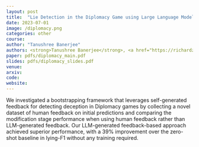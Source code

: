 ```yaml
---
layout: post
title:  "Lie Detection in the Diplomacy Game using Large Language Models"
date: 2023-07-01
image: /diplomacy.png
categories: other
course:
author: "Tanushree Banerjee"
authors: <strong>Tanushree Banerjee</strong>, <a href="https://richardzhu123.github.io/">Richard Zhu</a>, <a href="https://runzhe-yang.science/">Runzhe Yang</a>, <a href="https://denis.ai/">Denis Peskov</a>,<a href="https://bstewart.scholar.princeton.edu/">Brandon Stewart</a>,<a href="https://www.cs.princeton.edu/~karthikn/">Karthik Narasimhan</a>
paper: pdfs/diplomacy_main.pdf
slides: pdfs/diplomacy_slides.pdf
venue: 
arxiv: 
code: 
website: 
---
```


We investigated a bootstrapping framework that leverages self-generated feedback for detecting deception in Diplomacy games by collecting a novel dataset of human feedback on initial predictions and comparing the modification stage performance when using human feedback rather than LLM-generated feedback. Our LLM-generated feedback-based approach achieved superior performance, with a 39% improvement over the zero-shot baseline in lying-F1 without any training required.
